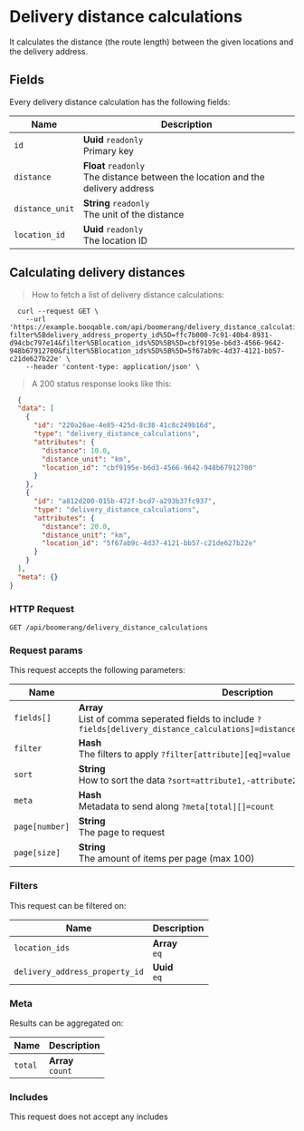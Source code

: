 # Delivery distance calculations

It calculates the distance (the route length) between the given locations and the delivery address.

## Fields
Every delivery distance calculation has the following fields:

Name | Description
-- | --
`id` | **Uuid** `readonly`<br>Primary key
`distance` | **Float** `readonly`<br>The distance between the location and the delivery address
`distance_unit` | **String** `readonly`<br>The unit of the distance
`location_id` | **Uuid** `readonly`<br>The location ID


## Calculating delivery distances



> How to fetch a list of delivery distance calculations:

```shell
  curl --request GET \
    --url 'https://example.booqable.com/api/boomerang/delivery_distance_calculations?filter%5Bdelivery_address_property_id%5D=ffc7b000-7c91-40b4-8931-d94cbc797e14&filter%5Blocation_ids%5D%5B%5D=cbf9195e-b6d3-4566-9642-948b67912700&filter%5Blocation_ids%5D%5B%5D=5f67ab9c-4d37-4121-bb57-c21de627b22e' \
    --header 'content-type: application/json' \
```

> A 200 status response looks like this:

```json
  {
  "data": [
    {
      "id": "220a26ae-4e85-425d-8c38-41c8c249b16d",
      "type": "delivery_distance_calculations",
      "attributes": {
        "distance": 10.0,
        "distance_unit": "km",
        "location_id": "cbf9195e-b6d3-4566-9642-948b67912700"
      }
    },
    {
      "id": "a812d200-015b-472f-bcd7-a293b37fc937",
      "type": "delivery_distance_calculations",
      "attributes": {
        "distance": 20.0,
        "distance_unit": "km",
        "location_id": "5f67ab9c-4d37-4121-bb57-c21de627b22e"
      }
    }
  ],
  "meta": {}
}
```

### HTTP Request

`GET /api/boomerang/delivery_distance_calculations`

### Request params

This request accepts the following parameters:

Name | Description
-- | --
`fields[]` | **Array** <br>List of comma seperated fields to include `?fields[delivery_distance_calculations]=distance,distance_unit,location_id`
`filter` | **Hash** <br>The filters to apply `?filter[attribute][eq]=value`
`sort` | **String** <br>How to sort the data `?sort=attribute1,-attribute2`
`meta` | **Hash** <br>Metadata to send along `?meta[total][]=count`
`page[number]` | **String** <br>The page to request
`page[size]` | **String** <br>The amount of items per page (max 100)


### Filters

This request can be filtered on:

Name | Description
-- | --
`location_ids` | **Array** <br>`eq`
`delivery_address_property_id` | **Uuid** <br>`eq`


### Meta

Results can be aggregated on:

Name | Description
-- | --
`total` | **Array** <br>`count`


### Includes

This request does not accept any includes
